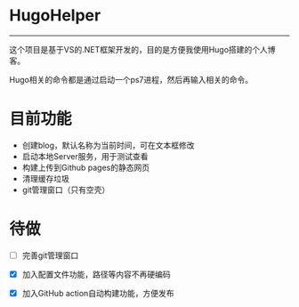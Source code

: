 # HugoHelper

---

这个项目是基于VS的.NET框架开发的，目的是方便我使用Hugo搭建的个人博客。

Hugo相关的命令都是通过启动一个ps7进程，然后再输入相关的命令。

# 目前功能

- 创建blog，默认名称为当前时间，可在文本框修改
- 启动本地Server服务，用于测试查看
- 构建上传到Github pages的静态网页
- 清理缓存垃圾
- git管理窗口（只有空壳）

# 待做

- [ ] 完善git管理窗口

- [x] 加入配置文件功能，路径等内容不再硬编码

- [x] 加入GitHub action自动构建功能，方便发布